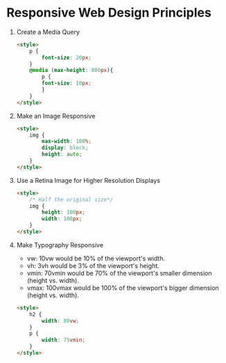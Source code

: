 # Responsive Web Design Principles

1. Create a Media Query

    ```html
    <style>
        p {
            font-size: 20px;
        }
        @media (max-height: 800px){
            p {
            font-size: 10px;
            }
        }
    </style>
    ```

1. Make an Image Responsive

    ```html
    <style>
        img {
            max-width: 100%;
            display: block;
            height: auto;
        }
    </style>
    ```

1. Use a Retina Image for Higher Resolution Displays

    ```html
    <style>
        /* Half the original size*/
        img {
            height: 100px;
            width: 100px;
        }
    </style>
    ```

1. Make Typography Responsive
    * vw: 10vw would be 10% of the viewport's width.
    * vh: 3vh would be 3% of the viewport's height.
    * vmin: 70vmin would be 70% of the viewport's smaller dimension (height vs. width).
    * vmax: 100vmax would be 100% of the viewport's bigger dimension (height vs. width).

    ```html
    <style>
        h2 {
            width: 80vw; 
        }
        p {
            width: 75vmin;
        }
    </style>
    ```
